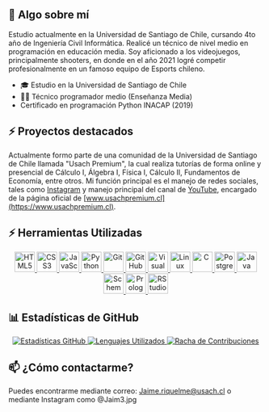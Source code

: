 ## 🌱 Algo sobre mí
Estudio actualmente en la Universidad de Santiago de Chile, cursando 4to año de Ingeniería Civil Informática. 
Realicé un técnico de nivel medio en programación en educación media.
Soy aficionado a los videojuegos, principalmente shooters, en donde en el año 2021 logré competir profesionalmente en un famoso equipo de Esports chileno.

- 🎓 Estudio en la Universidad de Santiago de Chile
- 👨‍💻 Técnico programador medio (Enseñanza Media)
- Certificado en programación Python INACAP (2019)

## ⚡ Proyectos destacados
Actualmente formo parte de una comunidad de la Universidad de Santiago de Chile llamada "Usach Premium", la cual realiza tutorías de forma online y presencial de Cálculo I, Álgebra I, Física I, Cálculo II, Fundamentos de Economía, entre otros. 
Mi función principal es el manejo de redes sociales, tales como [Instagram](https://www.instagram.com/usach.premium/) y manejo principal del canal de [YouTube](https://www.youtube.com/@UsachPremium), encargado de la página oficial de [www.usachpremium.cl](https://www.usachpremium.cl).

## ⚡ Herramientas Utilizadas
<p align="center">
  <a href="https://developer.mozilla.org/en-US/docs/Web/HTML">
    <img src="https://img.icons8.com/color/48/000000/html-5--v1.png" alt="HTML5" title="HTML5" width="40" height="40"/>
  </a>
  <a href="https://developer.mozilla.org/en-US/docs/Web/CSS">
    <img src="https://img.icons8.com/color/48/000000/css3.png" alt="CSS3" title="CSS3" width="40" height="40"/>
  </a>
  <a href="https://developer.mozilla.org/en-US/docs/Web/JavaScript">
    <img src="https://img.icons8.com/color/48/000000/javascript--v1.png" alt="JavaScript" title="JavaScript" width="40" height="40"/>
  </a>
  <a href="https://www.python.org/">
    <img src="https://img.icons8.com/color/48/000000/python--v1.png" alt="Python" title="Python" width="40" height="40"/>
  </a>
  <a href="https://git-scm.com/">
    <img src="https://img.icons8.com/color/48/000000/git.png" alt="Git" title="Git" width="40" height="40"/>
  </a>
  <a href="https://github.com/">
    <img src="https://img.icons8.com/color/48/000000/github--v1.png" alt="GitHub" title="GitHub" width="40" height="40"/>
  </a>
  <a href="https://code.visualstudio.com/">
    <img src="https://img.icons8.com/color/48/000000/visual-studio-code-2019--v1.png" alt="Visual Studio Code" title="Visual Studio Code" width="40" height="40"/>
  </a>
  <a href="https://www.linux.org/">
    <img src="https://img.icons8.com/color/48/000000/linux--v1.png" alt="Linux" title="Linux" width="40" height="40"/>
  </a>
  <a href="https://www.learn-c.org/">
    <img src="https://img.icons8.com/color/48/000000/c-programming.png" alt="C" title="C" width="40" height="40"/>
  </a>
  <a href="https://www.postgresql.org/">
    <img src="https://img.icons8.com/color/48/000000/postgreesql.png" alt="PostgreSQL" title="PostgreSQL" width="40" height="40"/>
  </a>
  <a href="https://www.java.com/">
    <img src="https://cdn.iconscout.com/icon/free/png-512/free-java-60-1174953.png" alt="Java" title="Java" width="40" height="40"/>
  </a>
  <a href="https://www.scheme.com/">
    <img src="https://upload.wikimedia.org/wikipedia/commons/c/c1/Racket-logo.svg" alt="Scheme" title="Scheme" width="40" height="40"/>
  </a>
  <a href="https://www.swi-prolog.org/">
    <img src="https://cdn.icon-icons.com/icons2/2107/PNG/512/file_type_prolog_icon_130230.png" alt="Prolog" title="Prolog" width="40" height="40"/>
  </a>
  <a href="https://www.rstudio.com/">
    <img src="https://cdn.iconscout.com/icon/free/png-512/free-r-project-3629007-3030232.png" alt="RStudio" title="RStudio" width="40" height="40"/>
  </a>
</p>

## 📊 Estadísticas de GitHub
<div align="center">
  <a href="https://github.com/reii23">
    <img src="https://github-readme-stats.vercel.app/api?username=jaimeriquelme&show_icons=true&theme=dark&hide_border=true&include_all_commits=true&count_private=true" alt="Estadísticas GitHub"/>
  </a>
  <a href="https://github.com/reii23">
    <img src="https://github-readme-stats.vercel.app/api/top-langs/?username=jaimeriquelme&theme=dark&hide_border=true&layout=compact" alt="Lenguajes Utilizados"/>
  </a>
  <a href="https://github.com/reii23">
    <img src="https://github-readme-streak-stats.herokuapp.com/?user=jaimeriquelme&theme=dark&hide_border=true" alt="Racha de Contribuciones"/>
  </a>
</div>

## 📫 ¿Cómo contactarme?
Puedes encontrarme mediante correo: Jaime.riquelme@usach.cl o mediante Instagram como @Jaim3.jpg